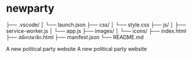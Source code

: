 # newparty

├── .vscode/
│   └── launch.json
├── css/
│   └── style.css
├── js/
│   ├── service-worker.js
│   └── app.js
├── images/
│   └── icons/
├── index.html
├── สมัครสมาชิก.html
├── manifest.json
└── README.md

A  
 n e w  
 p o l i t i c a l  
 p a r t y  
 w e b s i t e  
 A  
 n e w  
 p o l i t i c a l  
 p a r t y  
 w e b s i t e  
 